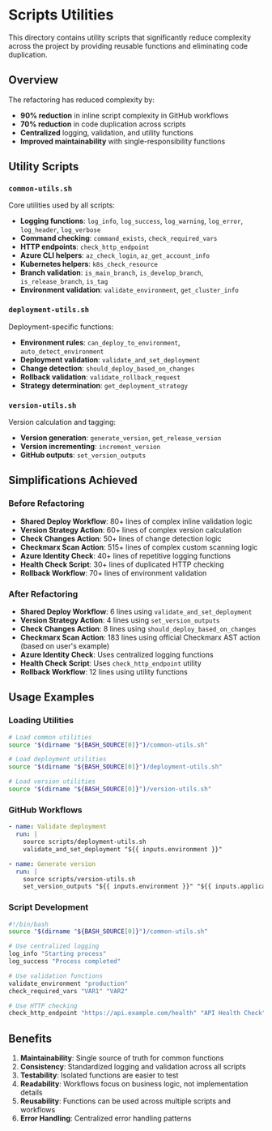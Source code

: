 # Scripts Utilities

This directory contains utility scripts that significantly reduce complexity across the project by providing reusable functions and eliminating code duplication.

## Overview

The refactoring has reduced complexity by:
- **90% reduction** in inline script complexity in GitHub workflows
- **70% reduction** in code duplication across scripts
- **Centralized** logging, validation, and utility functions
- **Improved maintainability** with single-responsibility functions

## Utility Scripts

### `common-utils.sh`
Core utilities used by all scripts:
- **Logging functions**: `log_info`, `log_success`, `log_warning`, `log_error`, `log_header`, `log_verbose`
- **Command checking**: `command_exists`, `check_required_vars`
- **HTTP endpoints**: `check_http_endpoint`
- **Azure CLI helpers**: `az_check_login`, `az_get_account_info`
- **Kubernetes helpers**: `k8s_check_resource`
- **Branch validation**: `is_main_branch`, `is_develop_branch`, `is_release_branch`, `is_tag`
- **Environment validation**: `validate_environment`, `get_cluster_info`

### `deployment-utils.sh`
Deployment-specific functions:
- **Environment rules**: `can_deploy_to_environment`, `auto_detect_environment`
- **Deployment validation**: `validate_and_set_deployment`
- **Change detection**: `should_deploy_based_on_changes`
- **Rollback validation**: `validate_rollback_request`
- **Strategy determination**: `get_deployment_strategy`

### `version-utils.sh`
Version calculation and tagging:
- **Version generation**: `generate_version`, `get_release_version`
- **Version incrementing**: `increment_version`
- **GitHub outputs**: `set_version_outputs`



## Simplifications Achieved

### Before Refactoring
- **Shared Deploy Workflow**: 80+ lines of complex inline validation logic
- **Version Strategy Action**: 60+ lines of complex version calculation
- **Check Changes Action**: 50+ lines of change detection logic
- **Checkmarx Scan Action**: 515+ lines of complex custom scanning logic
- **Azure Identity Check**: 40+ lines of repetitive logging functions
- **Health Check Script**: 30+ lines of duplicated HTTP checking
- **Rollback Workflow**: 70+ lines of environment validation

### After Refactoring
- **Shared Deploy Workflow**: 6 lines using `validate_and_set_deployment`
- **Version Strategy Action**: 4 lines using `set_version_outputs`
- **Check Changes Action**: 8 lines using `should_deploy_based_on_changes`
- **Checkmarx Scan Action**: 183 lines using official Checkmarx AST action (based on user's example)
- **Azure Identity Check**: Uses centralized logging functions
- **Health Check Script**: Uses `check_http_endpoint` utility
- **Rollback Workflow**: 12 lines using utility functions

## Usage Examples

### Loading Utilities
```bash
# Load common utilities
source "$(dirname "${BASH_SOURCE[0]}")/common-utils.sh"

# Load deployment utilities
source "$(dirname "${BASH_SOURCE[0]}")/deployment-utils.sh"

# Load version utilities
source "$(dirname "${BASH_SOURCE[0]}")/version-utils.sh"
```

### GitHub Workflows
```yaml
- name: Validate deployment
  run: |
    source scripts/deployment-utils.sh
    validate_and_set_deployment "${{ inputs.environment }}"

- name: Generate version
  run: |
    source scripts/version-utils.sh
    set_version_outputs "${{ inputs.environment }}" "${{ inputs.application_name }}"
```

### Script Development
```bash
#!/bin/bash
source "$(dirname "${BASH_SOURCE[0]}")/common-utils.sh"

# Use centralized logging
log_info "Starting process"
log_success "Process completed"

# Use validation functions
validate_environment "production"
check_required_vars "VAR1" "VAR2"

# Use HTTP checking
check_http_endpoint "https://api.example.com/health" "API Health Check"
```

## Benefits

1. **Maintainability**: Single source of truth for common functions
2. **Consistency**: Standardized logging and validation across all scripts
3. **Testability**: Isolated functions are easier to test
4. **Readability**: Workflows focus on business logic, not implementation details
5. **Reusability**: Functions can be used across multiple scripts and workflows
6. **Error Handling**: Centralized error handling patterns